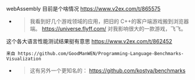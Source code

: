 
webAssembly 目前是个啥情况 https://www.v2ex.com/t/865575
- > 我看到好几个游戏领域的应用，把旧的 C++的客户端游戏搬到浏览器端。 https://universe.flyff.com/ 对我影响很大的一款游戏，飞飞。

这个各大语言性能测试结果挺有意思 https://www.v2ex.com/t/862452
```console
来自 https://github.com/GoodManWEN/Programming-Language-Benchmarks-Visualization
```
- > 这有另外一个更知名的： https://github.com/kostya/benchmarks
